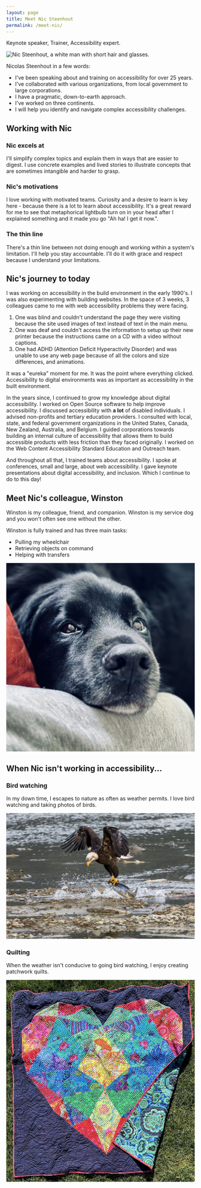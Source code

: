 ```yaml
---
layout: page
title: Meet Nic Steenhout
permalink: /meet-nic/
---
```


<div class="callout">
  <p>Keynote speaker, Trainer, Accessibility expert.</p>
</div>

<div class="grid-reflow">
  <img src="/img/nicolas-steenhout-03.png" alt="Nic Steenhout, a white man with short hair and glasses.">

  <div class="box-with-shadow light-on-primary">
    <p>Nicolas Steenhout in a few words:</p>
    <ul>
      <li>I've been speaking about and training on accessibility for over 25 years.</li>
      <li>I've collaborated with various organizations, from local government to large corporations.</li>
      <li>I have a pragmatic, down-to-earth approach.</li>
      <li>I've worked on three continents.</li>
      <li>I will help you identify and navigate complex accessibility challenges.</li>
    </ul>
  </div>
</div>

## Working with Nic 

<div class="flex-reflow">
  <div>
    <h3>Nic excels at</h3>
    <p>I'll simplify complex topics and explain them in ways that are easier to digest. I use concrete examples and lived stories to illustrate concepts that are sometimes intangible and harder to grasp.</p>
  </div>
  
  <div>
    <h3>Nic's motivations</h3>
    <p>I love working with motivated teams. Curiosity and a desire to learn is key here - because there is a lot to learn about accessibility. It's a great reward for me to see that metaphorical lightbulb turn on in your head after I explained something and it made you go "Ah ha! I get it now.".</p>
  </div>

  <div>
    <h3>The thin line</h3>
    <p>There's a thin line between not doing enough and working within a system's limitation. I'll help you stay accountable. I'll do it with grace and respect because I understand your limitations.</p>
  </div>
</div>

<h2>Nic's journey to today</h2>

<p>I was working on accessibility in the build environment in the early 1990's. I was also experimenting with building websites. In the space of 3 weeks, 3 colleagues came to me with web accessibility problems they were facing.</p>
<ol>
    <li>One was blind and couldn't understand the page they were visiting because the site used images of text instead of text in the main menu.</li>
    <li>One was deaf and couldn't access the information to setup up their new printer because the instructions came on a CD with a video without captions.</li>
    <li>One had ADHD (Attention Deficit Hyperactivity Disorder) and was unable to use any web page because of all the colors and size differences, and animations.</li>
    </ol>
<div class="container callout">
<p>It was a "eureka" moment for me. It was the point where everything clicked. Accessibility to digital environments was as important as accessibility in the built environment.</p>
</div>

<p>In the years since, I continued to grow my knowledge about digital accessibility. I worked on Open Source software to help improve accessibility. I discussed accessibility with <strong>a lot</strong> of disabled individuals. I advised non-profits and tertiary education providers. I consulted with local, state, and federal government organizations in the United States, Canada, New Zealand, Australia, and Belgium. I guided corporations towards building an internal culture of accessibility that allows them to build accessible products with less friction than they faced originally. I worked on the Web Content Accessibility Standard Education and Outreach team.</p>

<p>And throughout all that, I trained teams about accessibility. I spoke at conferences, small and large, about web accessibility. I gave keynote presentations about digital accessibility, and inclusion. Which I continue to do to this day!</p>

<div class="light-on-primary margin-vertical pad-inline">
  <h2>Meet Nic's colleague, Winston</h2>

  <div class="grid-reflow">
    <div>
      <p>Winston is my colleague, friend, and companion. Winston is my service dog and you won't often see one without the other.</p>
      <p>Winston is fully trained and has three main tasks:</p>
      <ul>
        <li>Pulling my wheelchair</li>
        <li>Retrieving objects on command</li>
        <li>Helping with transfers</li>
      </ul>
    </div>
    <img src="/img/winston.jpg" alt="Close up head shot of a black dog. His head is laying down on a knee. He's looking up at the camera.">
  </div>
</div>

## When Nic isn't working in accessibility...

<div class="flex-reflow">
  <div>
    <h3>Bird watching</h3>
    <p>In my down time, I escapes to nature as often as weather permits. I love bird watching and taking photos of birds.</p>
    <img src="/img/bald-eagle.jpg" alt="An adult bald eagle with a salmon grabbed in his talons, taking off above shallow water. The bird's wings are tight in a M shape above him.">
  </div>
  <div>
    <h3>Quilting</h3>
    <p>When the weather isn't conducive to going bird watching, I enjoy creating patchwork quilts.</p>
    <img src="/img/heart-quilt.jpg" alt="A 60 inch square quilt on the lawn. The quilt has a dark purple background and a patchwork heart shape occupies nearly the entirety of the quilt. The fabrics for the heart are a riot of Kaffe Fassett fabrics in reds, oranges, blues, yellows, and greens. The bottom right of the quilt is folded over showing a teal printed backing">
  </div>
</div>